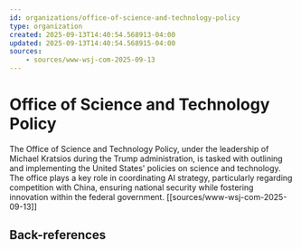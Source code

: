 ```yaml
---
id: organizations/office-of-science-and-technology-policy
type: organization
created: 2025-09-13T14:40:54.568913-04:00
updated: 2025-09-13T14:40:54.568915-04:00
sources:
    - sources/www-wsj-com-2025-09-13
---
```


# Office of Science and Technology Policy

The Office of Science and Technology Policy, under the leadership of Michael Kratsios during the Trump administration, is tasked with outlining and implementing the United States' policies on science and technology. The office plays a key role in coordinating AI strategy, particularly regarding competition with China, ensuring national security while fostering innovation within the federal government. [[sources/www-wsj-com-2025-09-13]]

## Back-references
<!-- Auto-maintained by the system -->


